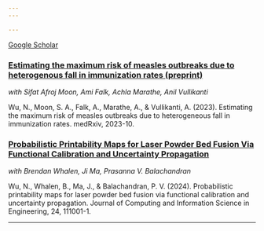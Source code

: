 ```yaml
---
---

---
```


[Google Scholar](https://scholar.google.com/citations?user=LxXPJ3cAAAAJ&hl=en)


### [Estimating the maximum risk of measles outbreaks due to heterogenous fall in immunization rates (preprint)](https://www.medrxiv.org/content/10.1101/2023.10.24.23297486v1)

*with Sifat Afroj Moon, Ami Falk, Achla Marathe, Anil Vullikanti*

Wu, N., Moon, S. A., Falk, A., Marathe, A., & Vullikanti, A. (2023). Estimating the maximum risk of measles outbreaks due to heterogeneous fall in immunization rates. medRxiv, 2023-10.

### [Probabilistic Printability Maps for Laser Powder Bed Fusion Via Functional Calibration and Uncertainty Propagation](https://asmedigitalcollection.asme.org/computingengineering/article/24/11/111001/1169238/Probabilistic-Printability-Maps-for-Laser-Powder)

*with Brendan Whalen, Ji Ma, Prasanna V. Balachandran*

Wu, N., Whalen, B., Ma, J., & Balachandran, P. V. (2024). Probabilistic printability maps for laser powder bed fusion via functional calibration and uncertainty propagation. Journal of Computing and Information Science in Engineering, 24, 111001-1.

---
